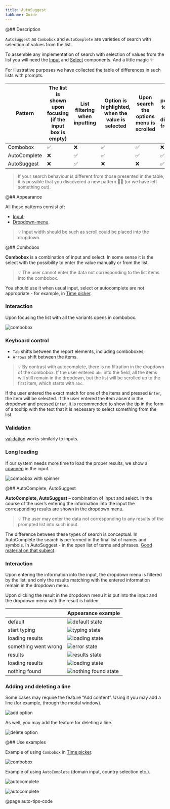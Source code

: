 ```yaml
---
title: AutoSuggest
tabName: Guide
---
```


@## Description

`AutoSuggest` as `Combobox` and `AutoComplete` are varieties of search with selection of values from the list.

To assemble any implementation of search with selection of values from the list you will need the [Input](/components/input/) and [Select](/components/select/) components. And a little magic ✨

For illustrative purposes we have collected the table of differences in such lists with prompts.

| Pattern      | The list is shown upon focusing (if the input box is empty) | List filtering when inputting | Option is highlighted, when the value is selected | Upon search the options menu is scrolled | It is possible to input data different from the list |
| ------------ | ----------------------------------------------------------- | ----------------------------- | ------------------------------------------------- | ---------------------------------------- | ---------------------------------------------------- |
| Combobox     | ✅                                                          | ❌                            | ✅                                                | ✅                                       | ❌                                                   |
| AutoComplete | ❌                                                          | ✅                            | ✅                                                | ✅                                       | ✅                                                   |
| AutoSuggest  | ❌                                                          | ✅                            | ❌                                                | ❌                                       | ✅                                                   |

> If your search behaviour is different from those presented in the table, it is possible that you discovered a new pattern 🕺🏻 (or we have left something out).

@## Appearance

All these patterns consist of:

- [Input](/components/input/);
- [Dropdown-menu](/components/dropdown-menu/).

> 💡 Input width should be such as scroll could be placed into the dropdown.

@## Combobox

**Combobox** is a combination of input and select. In some sense it is the select with the possibility to enter the value manually or from the list.

> 💡 The user cannot enter the data not corresponding to the list items into the combobox.

You should use it when usual input, select or autocomplete are not appropriate - for example, in [Time picker](/components/time-picker/).

### Interaction

Upon focusing the list with all the variants opens in combobox.

![combobox](static/combobox-example.png)

### Keyboard control

- `Tab` shifts between the report elements, including comboboxes;
- `Arrows` shift between the items.

> 💡 By contrast with autocomplete, there is no filtration in the dropdown of the combobox. If the user entered `abc` into the field, all the items will still remain in the dropdown, but the list will be scrolled up to the first item, which starts with `abc`.

If the user entered the exact match for one of the items and pressed `Enter`, the item will be selected. If the user entered the item absent in the dropdown and pressed `Enter`, it is recommended to show the tip in the form of a tooltip with the text that it is necessary to select something from the list.

### Validation

[validation](/patterns/validation-form/) works similarly to inputs.

### Long loading

If our system needs more time to load the proper results, we show a [спиннер](/components/spin/) in the input.

![combobox with spinner](static/spinner.png)

@## AutoComplete, AutoSuggest

**AutoComplete, AutoSuggest** – combination of input and select. In the course of the user’s entering the information into the input the corresponding results are shown in the dropdown menu.

> 💡 The user may enter the data not corresponding to any results of the prompted list into such input.

The difference between these types of search is conceptual. In AutoComplete the search is performed in the final list of names and symbols. In AutoSuggest - in the open list of terms and phrases. [Good material on that subject](https://uxmag.com/articles/designing-search-as-you-type-suggestions).

### Interaction

Upon entering the information into the input, the dropdown menu is filtered by the list, and only the results matching with the entered information remain in the dropdown menu.

Upon clicking the result in the dropdown menu it is put into the input and the dropdown menu with the result is hidden.

|                      | Appearance example                               |
| -------------------- | ------------------------------------------------ |
| default              | ![default state](static/default.png)             |
| start typing         | ![typing state](static/start.png)                |
| loading results      | ![loading state](static/loading-1.png)           |
| something went wrong | ![error state](static/error.png)                 |
| results              | ![results state](static/results.png)             |
| loading results      | ![loading state](static/loading-2.png)           |
| nothing found        | ![nothing found state](static/nothing-found.png) |

### Adding and deleting a line

Some cases may require the feature “Add content”. Using it you may add a line (for example, through the modal window).

![add option](static/auto-tips-add.png)

As well, you may add the feature for deleting a line.

![delete option](static/auto-tips-delete.png)

@## Use examples

Example of using `Combobox` in [Time picker](http://i.semrush.com/components/time-picker/).

![combobox](static/combobox.png)

Example of using `AutoComplete` (domain input, country selection etc.).

![autocomplete](static/autocomplete-2.png)

![autocomplete](static/autocomplete.png)

@page auto-tips-code
